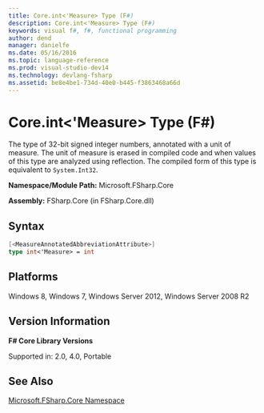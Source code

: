 ```yaml
---
title: Core.int<'Measure> Type (F#)
description: Core.int<'Measure> Type (F#)
keywords: visual f#, f#, functional programming
author: dend
manager: danielfe
ms.date: 05/16/2016
ms.topic: language-reference
ms.prod: visual-studio-dev14
ms.technology: devlang-fsharp
ms.assetid: be8e4be1-734d-40e0-b445-f3863468a66d 
---
```


# Core.int<'Measure> Type (F#)

The type of 32-bit signed integer numbers, annotated with a unit of measure. The unit of measure is erased in compiled code and when values of this type are analyzed using reflection. The compiled form of this type is equivalent to `System.Int32`.

**Namespace/Module Path:** Microsoft.FSharp.Core

**Assembly:** FSharp.Core (in FSharp.Core.dll)


## Syntax

```fsharp
[<MeasureAnnotatedAbbreviationAttribute>]
type int<'Measure> = int
```

## Platforms
Windows 8, Windows 7, Windows Server 2012, Windows Server 2008 R2


## Version Information
**F# Core Library Versions**

Supported in: 2.0, 4.0, Portable

## See Also
[Microsoft.FSharp.Core Namespace](Microsoft.FSharp.Core-Namespace-%5BFSharp%5D.md)